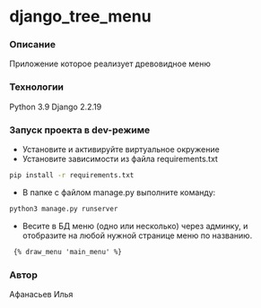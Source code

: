 # django_tree_menu

### Описание
Приложение которое реализует древовидное меню

### Технологии
Python 3.9
Django 2.2.19

### Запуск проекта в dev-режиме
- Установите и активируйте виртуальное окружение
- Установите зависимости из файла requirements.txt
```bash
pip install -r requirements.txt
``` 
- В папке с файлом manage.py выполните команду:
```bash
python3 manage.py runserver
```
- Весите в БД меню (одно или несколько) через админку, и отобразите на любой нужной странице меню по названию.
```html
 {% draw_menu 'main_menu' %}
```


### Автор
Афанасьев Илья
